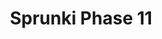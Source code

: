 ---
slug: sprunki-phase-11
title: Sprunki Phase 11
description: "Sprunki Phase 11 is an exciting online game. Play for free directly in your browser!"
icon: /images/popular_mods/Sprunki Phase 11.png
url: https://wowtbc.net/sprunkin/phase11/index.html
previewImage: /images/popular_mods/Sprunki Phase 11.png
type: popular mods

# SEO配置
seo:
  title: "Sprunki Phase 11 - Play Free Online Game | Fun Browser Games"
  description: "Sprunki Phase 11 - Play this fun online game for free in your browser. No download required!"
  ogImage: "/images/popular_mods/Sprunki Phase 11.png"
  keywords: "sprunki-phase-11, online game, browser game, free game, popular mods game, play online"

videoUrls:
  - https://www.youtube.com/embed/example1
  - https://www.youtube.com/embed/example2

whyPlay:
  title: "Why Play Sprunki Phase 11?"
  items:
    - "Immersive Gameplay: Sprunki Phase 11 offers an engaging and immersive gaming experience that will keep you entertained for hours"
    - "Challenging Levels: Test your skills with increasingly difficult challenges and obstacles"
    - "Beautiful Graphics: Enjoy stunning visuals and smooth animations that bring the game world to life"
    - "Regular Updates: New content and features are added regularly to keep the game fresh and exciting"
    - "Free to Play: Experience all the fun without spending a penny"
    - "Community Features: Connect with other players, share strategies, and compete for high scores"
    - "Cross-Platform: Play on any device with a web browser, no downloads required"

features:
  title: "Key Features of Sprunki Phase 11"
  image: "/images/popular_mods/Sprunki Phase 11.png"
  items:
    - "Intuitive Controls: Easy to learn controls make Sprunki Phase 11 accessible for players of all skill levels"
    - "Multiple Game Modes: Enjoy various gameplay options that provide different challenges and experiences"
    - "Character Customization: Personalize your gaming experience with unique characters and items"
    - "Achievement System: Complete special tasks to earn rewards and recognition"
    - "Leaderboards: Compete with players worldwide and see who can achieve the highest scores"

characteristics:
  title: "Game Characteristics"
  image: "/images/popular_mods/Sprunki Phase 11.png"
  items:
    - "Genre: Popular mods game with elements of strategy and skill"
    - "Difficulty: Suitable for both casual gamers and those seeking a challenge"
    - "Play Time: Quick sessions or extended gameplay, depending on your preference"
    - "Art Style: Vibrant and engaging visuals that enhance the gaming experience"
    - "Sound Design: Immersive audio that complements the gameplay perfectly"

info: "Sprunki Phase 11 is an exciting online game that offers players a unique and engaging gaming experience. With its intuitive controls, stunning visuals, and challenging gameplay, Sprunki Phase 11 provides hours of entertainment for players of all ages and skill levels. Whether you're looking for a quick gaming session during a break or an extended play session, Sprunki Phase 11 delivers an immersive experience that will keep you coming back for more. The game features multiple levels of increasing difficulty, ensuring that players are constantly challenged as they progress. With regular updates adding new content and features, Sprunki Phase 11 remains fresh and exciting, providing endless entertainment options for its growing community of players."

howToPlayIntro: "Welcome to Sprunki Phase 11! This guide will walk you through the basics and help you master the game. Whether you're a beginner or looking to improve your skills, these tips and instructions will enhance your gaming experience."

howToPlaySteps:
  - title: "Getting Started"
    description: "Begin your Sprunki Phase 11 adventure by familiarizing yourself with the controls. Use your keyboard or mouse to navigate through the game interface. The tutorial will guide you through the basic mechanics and help you understand the objectives."
  - title: "Understanding the Objectives"
    description: "In Sprunki Phase 11, your main goal is to progress through levels by completing specific objectives. Each level presents unique challenges that require different strategies and approaches."
  - title: "Mastering the Controls"
    description: "Practice using the controls to improve your precision and reaction time. Sprunki Phase 11 requires quick reflexes and strategic thinking to overcome obstacles and defeat opponents."
  - title: "Utilizing Power-ups"
    description: "Collect power-ups throughout the game to enhance your abilities and overcome difficult challenges. Each power-up offers unique advantages that can be crucial for success."
  - title: "Developing Strategies"
    description: "As you progress in Sprunki Phase 11, develop effective strategies for different scenarios. Analyze patterns, anticipate challenges, and adapt your approach to maximize your performance."

faq:
  title: "Frequently Asked Questions about Sprunki Phase 11"
  items:
    - question: "Is Sprunki Phase 11 free to play?"
      answer: "Yes, Sprunki Phase 11 is completely free to play directly in your web browser. No downloads or purchases are required to enjoy the full game experience."
    - question: "Can I play Sprunki Phase 11 on mobile devices?"
      answer: "Yes, Sprunki Phase 11 is optimized for both desktop and mobile play. You can enjoy the game on any device with a web browser and internet connection."
    - question: "Are there any in-game purchases?"
      answer: "While Sprunki Phase 11 is free to play, there may be optional in-game purchases available for cosmetic items or additional features that don't affect core gameplay."
    - question: "How often is Sprunki Phase 11 updated?"
      answer: "The developers regularly update Sprunki Phase 11 with new content, features, and improvements based on player feedback and game performance."
    - question: "Can I play Sprunki Phase 11 offline?"
      answer: "Currently, Sprunki Phase 11 requires an internet connection to play as it's a browser-based online game."
    - question: "Is Sprunki Phase 11 suitable for children?"
      answer: "Yes, Sprunki Phase 11 is designed to be family-friendly and suitable for players of all ages."
    - question: "How do I report bugs or issues?"
      answer: "If you encounter any problems while playing Sprunki Phase 11, you can report them through the game's support page or contact the developers directly through their website."
    - question: "Still Have Questions?"
      answer: "If you have additional questions about Sprunki Phase 11 that aren't covered in this FAQ, please visit our support center or contact our customer service team for assistance."
---